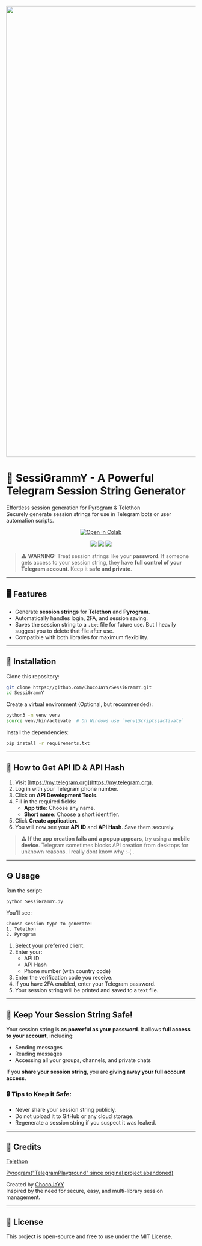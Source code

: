 <p align="center">
  <img src="https://i.imgur.com/x1eVYmP.png" width="1200" alt="SessiGrammY logo" />
</p>

# 📱 SessiGrammY - A Powerful Telegram Session String Generator

Effortless session generation for Pyrogram & Telethon  
Securely generate session strings for use in Telegram bots or user automation scripts.

<p align="center">
  <a href="https://colab.research.google.com/github/ChocoJaYY/SessiGrammY/blob/main/SessiGrammY.ipynb">
    <img src="https://colab.research.google.com/assets/colab-badge.svg" alt="Open in Colab"/>
  </a>
</p>


<p align="center">
  <img src="https://img.shields.io/badge/Telethon-Session-blue?style=for-the-badge&logo=telegram" />
  <img src="https://img.shields.io/badge/Pyrogram-Session-green?style=for-the-badge&logo=telegram" />
  <img src="https://img.shields.io/badge/Python-3.8+-yellow?style=for-the-badge&logo=python" />
</p>

> ⚠️ **WARNING:** Treat session strings like your **password**. If someone gets access to your session string, they have **full control of your Telegram account**. Keep it **safe and private**.

---

## 🖥️ Features

- Generate **session strings** for **Telethon** and **Pyrogram**.
- Automatically handles login, 2FA, and session saving.
- Saves the session string to a `.txt` file for future use. But I heavily suggest you to delete that file after use.
- Compatible with both libraries for maximum flexibility.

---

## 🚀 Installation

Clone this repository:

```bash
git clone https://github.com/ChocoJaYY/SessiGrammY.git
cd SessiGrammY
```

Create a virtual environment (Optional, but recommended):
 ```bash
python3 -m venv venv
source venv/bin/activate  # On Windows use `venv\Scripts\activate`
```

Install the dependencies:

```bash
pip install -r requirements.txt
```

---

## 🔐 How to Get API ID & API Hash

1. Visit [https://my.telegram.org](https://my.telegram.org).
2. Log in with your Telegram phone number.
3. Click on **API Development Tools**.
4. Fill in the required fields:
   - **App title**: Choose any name.
   - **Short name**: Choose a short identifier.
5. Click **Create application**.
6. You will now see your **API ID** and **API Hash**. Save them securely.

> ⚠️ **If the app creation fails and a popup appears**, try using a **mobile device**. Telegram sometimes blocks API creation from desktops for unknown reasons. I really dont know why :-( .

---

## ⚙️ Usage

Run the script:

```bash
python SessiGrammY.py
```

You'll see:

```
Choose session type to generate:
1. Telethon
2. Pyrogram
```

1. Select your preferred client.
2. Enter your:
   - API ID
   - API Hash
   - Phone number (with country code)
3. Enter the verification code you receive.
4. If you have 2FA enabled, enter your Telegram password.
5. Your session string will be printed and saved to a text file.

---

## 🔐 Keep Your Session String Safe!

Your session string is **as powerful as your password**. It allows **full access to your account**, including:
- Sending messages
- Reading messages
- Accessing all your groups, channels, and private chats

If you **share your session string**, you are **giving away your full account access**.

### 🔒 Tips to Keep it Safe:
- Never share your session string publicly.
- Do not upload it to GitHub or any cloud storage.
- Regenerate a session string if you suspect it was leaked.

---

## 🙏 Credits
[Telethon](https://github.com/LonamiWebs/Telethon)

[Pyrogram("TelegramPlayground" since original project abandoned)](https://github.com/TelegramPlayground/pyrogram)

Created by [ChocoJaYY](https://github.com/ChocoJaYY)  
Inspired by the need for secure, easy, and multi-library session management.

---

## 📄 License

This project is open-source and free to use under the MIT License.
